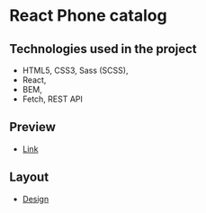 # React Phone catalog
## Technologies used in the project
- HTML5, CSS3, Sass (SCSS), 
- React, 
- BEM, 
- Fetch, REST API
## Preview
- [Link](https://sanyokmalyshev.github.io/Project-react-phone-catalog/#//)
## Layout
- [Design](https://www.figma.com/file/uEetgWenSRxk9jgiym6Yzp/Phone-catalog-redesign?node-id=1%3A2)


